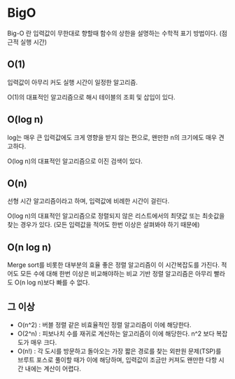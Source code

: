 # BigO

Big-O 란 입력값이 무한대로 향할때 함수의 상한을 설명하는 수학적 표기 방법이다. (점근적 실행 시간)

## O(1)

입력값이 아무리 커도 실행 시간이 일정한 알고리즘.

O(1)의 대표적인 알고리즘으로 해시 테이블의 조회 및 삽입이 있다.

## O(log n)

log는 매우 큰 입력값에도 크게 영향을 받지 않는 편으로, 왠만한 n의 크기에도 매우 견고하다.

O(log n)의 대표적인 알고리즘으로 이진 검색이 있다.

## O(n)

선형 시간 알고리즘이라고 하며, 입력값에 비례한 시간이 걸린다.

O(log n)의 대표적인 알고리즘으로 정렬되지 않은 리스트에서의 최댓값 또는 최솟값을 찾는 경우가 있다. (모든 입력값을 적어도 한번 이상은 살펴봐야 하기 때문에)

## O(n log n)

Merge sort를 비롯한 대부분의 효율 좋은 정렬 알고리즘이 이 시간복잡도를 가진다. 적어도 모든 수에 대해 한번 이상은 비교해야하는 비교 기반 정렬 알고리즘은 아무리 빨라도 O(n log n)보다 빠를 수 없다.

## 그 이상

- O(n^2) : 버블 정렬 같은 비효율적인 정렬 알고리즘이 이에 해당한다.
- O(2^n) : 피보나치 수를 재귀로 계산하는 알고리즘이 이에 해당한다. n^2 보다 복잡도가 매우 크다.
- O(n!) : 각 도시를 방문하고 돌아오는 가장 짧은 경로를 찾는 외판원 문제(TSP)를 브루트 포스로 풀이할 때가 이에 해당하며, 입력값이 조금만 커져도 왠만한 다항 시간 내에는 계산이 어렵다.
